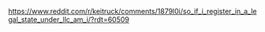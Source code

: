 https://www.reddit.com/r/keitruck/comments/1879l0i/so_if_i_register_in_a_legal_state_under_llc_am_i/?rdt=60509
